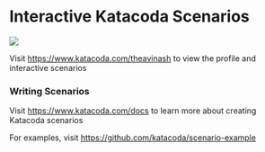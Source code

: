 # Interactive Katacoda Scenarios

[![](http://shields.katacoda.com/katacoda/theavinash/count.svg)](https://www.katacoda.com/theavinash "Get your profile on Katacoda.com")

Visit https://www.katacoda.com/theavinash to view the profile and interactive scenarios

### Writing Scenarios
Visit https://www.katacoda.com/docs to learn more about creating Katacoda scenarios

For examples, visit https://github.com/katacoda/scenario-example
